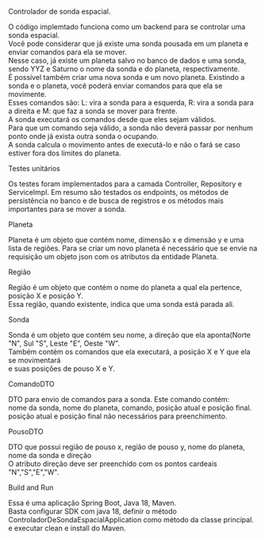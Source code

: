 <p>Controlador de sonda espacial.</p>
O código implemtado funciona como um backend para se controlar uma sonda espacial.<br>
Você pode considerar que já existe uma sonda pousada em um planeta e enviar comandos para ela se mover.<br>
Nesse caso, já existe um planeta salvo no banco de dados e uma sonda, sendo YYZ e Saturno o nome da sonda e do planeta, respectivamente.<br>
É possível também criar uma nova sonda e um novo planeta. 
Existindo a sonda e o planeta, você poderá enviar comandos para que ela se movimente.<br>
Esses comandos são: L: vira a sonda para a esquerda, R: vira a sonda para a direita e M: que faz a sonda se mover para frente.<br>
A sonda executará os comandos desde que eles sejam válidos.<br>
Para que um comando seja válido, a sonda não deverá passar por nenhum ponto onde já exista outra sonda o ocupando.<br>
A sonda calcula o movimento antes de executá-lo e não o fará se caso estiver fora dos limites do planeta.
<p> Testes unitários </p>
Os testes foram implementados para a camada Controller, Repository e ServiceImpl.
Em resumo são testados os endpoints, os métodos de persistência no banco e de busca de registros e os métodos mais importantes para se mover a sonda.

<p>Planeta</p>
Planeta é um objeto que contém nome, dimensão x e dimensão y e uma lista de regiões.
Para se criar um novo planeta é necessário que se envie na requisição um objeto json com os atributos da entidade Planeta.<br>

<p>Região</p>
Região é um objeto que contém o nome do planeta a qual ela pertence, posição X e posição Y.<br>
Essa região, quando existente, indica que uma sonda está parada ali.<br>
<p>Sonda</p>
Sonda é um objeto que contém seu nome, a direção que ela aponta(Norte "N", Sul "S", Leste "E", Oeste "W".<br>
Também contém os comandos que ela executará, a posição X e Y que ela se movimentará<br>
e suas posições de pouso X e Y.<br>
<p>ComandoDTO</p>
DTO para envio de comandos para a sonda. Este comando contém:<br>
nome da sonda, nome do planeta, comando, posição atual e posição final.<br>
posição atual e posição final não necessários para preenchimento.
<p>PousoDTO</p>
DTO que possui região de pouso x, região de pouso y, nome do planeta, nome da sonda e direção<br>
O atributo direção deve ser preenchido com os pontos cardeais "N","S","E","W". <br>


<p>Build and Run</p>
Essa é uma aplicação Spring Boot, Java 18, Maven.<br>
Basta configurar SDK com java 18, definir o método ControladorDeSondaEspacialApplication como método da classe principal.<br>
e executar clean e install do Maven.<br>


